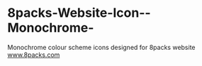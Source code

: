 8packs-Website-Icon--Monochrome-
================================

Monochrome colour scheme icons designed for 8packs website www.8packs.com
